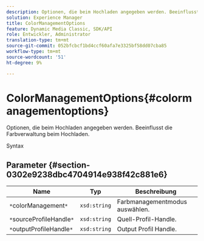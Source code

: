 ```yaml
---
description: Optionen, die beim Hochladen angegeben werden. Beeinflusst die Farbverwaltung beim Hochladen.
solution: Experience Manager
title: ColorManagementOptions
feature: Dynamic Media Classic, SDK/API
role: Entwickler, Administrator
translation-type: tm+mt
source-git-commit: 052bfcbcf1bd4ccf60afa7e3325bf58dd07cba85
workflow-type: tm+mt
source-wordcount: '51'
ht-degree: 9%

---
```



# ColorManagementOptions{#colormanagementoptions}

Optionen, die beim Hochladen angegeben werden. Beeinflusst die Farbverwaltung beim Hochladen.

Syntax

## Parameter {#section-0302e9238dbc4704914e938f42c881e6}

| Name | Typ | Beschreibung |
|---|---|---|
| `*`colorManagement`*` | `xsd:string` | Farbmanagementmodus auswählen. |
| `*`sourceProfileHandle`*` | `xsd:string` | Quell-Profil-Handle. |
| `*`outputProfileHandle`*` | `xsd:string` | Output Profil Handle. |

